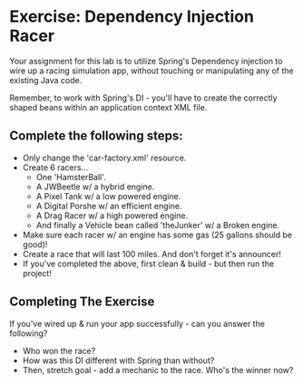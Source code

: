 # Exercise: Dependency Injection Racer

Your assignment for this lab is to utilize Spring's Dependency injection to wire up a racing simulation app, without touching or manipulating any of the existing Java code.

Remember, to work with Spring's DI - you'll have to create the correctly shaped beans within an application context XML file.

## Complete the following steps:

- Only change the 'car-factory.xml' resource.
- Create 6 racers...
  - One 'HamsterBall'.
  - A JWBeetle w/ a hybrid engine.
  - A Pixel Tank w/ a low powered engine.
  - A Digital Porshe w/ an efficient engine.
  - A Drag Racer w/ a high powered engine.
  - And finally a Vehicle bean called 'theJunker' w/ a Broken engine.
- Make sure each racer w/ an engine has some gas (25 gallons should be good)!
- Create a race that will last 100 miles. And don't forget it's announcer!
- If you've completed the above, first clean & build - but then run the project!

## Completing The Exercise
If you've wired up & run your app successfully - can you answer the following?

- Who won the race?
- How was this DI different with Spring than without?
- Then, stretch goal - add a mechanic to the race. Who's the winner now?
